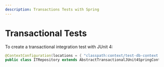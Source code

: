 ```yaml
---
description: Transactions Tests with Spring
---
```


# Transactional Tests

To create a transactional integration test with JUnit 4:

```java
@ContextConfiguration(locations = { "classpath:context/test-db-context.xml" })
public class ITRepository extends AbstractTransactionalJUnit4SpringContextTests
```



